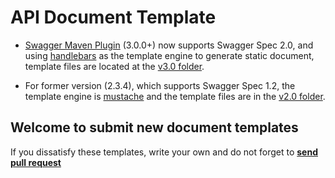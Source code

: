 # API Document Template

- [Swagger Maven Plugin](https://github.com/kongchen/swagger-maven-plugin) (3.0.0+)
now supports Swagger Spec 2.0, and using [handlebars](http://handlebarsjs.com/)
as the template engine to generate static document,
template files are located at the [v3.0 folder](https://github.com/kongchen/api-doc-template/tree/master/v3.0).

- For former version (2.3.4), which supports Swagger Spec 1.2, the template engine
is [mustache](https://mustache.github.io/) and the template files are in
the [v2.0 folder](https://github.com/kongchen/api-doc-template/tree/master/v2.0).

## Welcome to submit new document templates

If you dissatisfy these templates, write your own and do not forget
to [**send pull request**](https://github.com/kongchen/api-doc-template/pulls)


